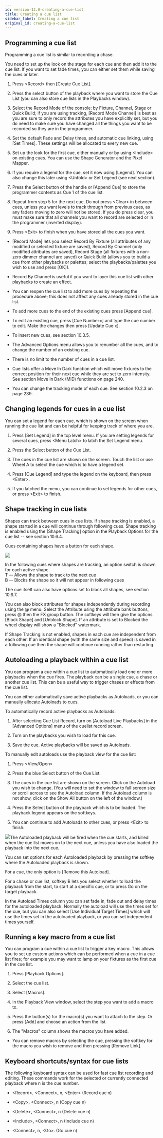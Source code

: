 ```yaml
---
id: version-12.0-creating-a-cue-list
title: Creating a cue list
sidebar_label: Creating a cue list
original_id: creating-a-cue-list
---
```


Programming a cue list
----------------------

Programming a cue list is similar to recording a chase.

You need to set up the look on the stage for each cue and then add it to
the cue list. If you want to set fade times, you can either set them
while saving the cues or later.

1. Press \<Record\> then \[Create Cue List\].

2. Press the select button of the playback where you want to store the
Cue List (you can also store cue lists in the Playbacks window).

3. Select the Record Mode of the console: by Fixture, Channel, Stage or
Quick Build; if you are using tracking, \[Record Mode Channel\] is best
as you are sure to only record the attributes you have explicitly set,
but you do need to make sure you have changed all the things you want to
be recorded so they are in the programmer.

4. Set the default Fade and Delay times, and automatic cue linking,
using \[Set Times\]. These settings will be allocated to every new cue.

5. Set up the look for the first cue, either manually or by using
\<Include\> on existing cues. You can use the Shape Generator and the
Pixel Mapper.

6. If you require a legend for the cue, set it now using \[Legend\].
You can also change this later using \<Unfold\> or Set Legend (see next
section).

7. Press the Select button of the handle or \[Append Cue\] to store the
programmer contents as Cue 1 of the cue list.

8. Repeat from step 5 for the next cue. Do not press \<Clear\> in
between cues, unless you want levels to track through from previous
cues, as any faders moving to zero will not be stored. If you do press
clear, you must make sure that all channels you want to record are
selected or in the programmer (inverted display).

9. Press \<Exit\> to finish when you have stored all the cues you want.

-   \[Record Mode\] lets you select Record By Fixture (all attributes of
    any modified or selected fixture are saved), Record By Channel (only
    modified attributes are saved), Record Stage (all fixtures with a
    non-zero dimmer channel are saved) or Quick Build (allows you to
    build a cue from other playbacks or palettes; select the
    playbacks/palettes you wish to use and press \[OK\]).

-   Record By Channel is useful if you want to layer this cue list with
    other playbacks to create an effect.

-   You can reopen the cue list to add more cues by repeating the
    procedure above; this does not affect any cues already stored in the
    cue list.

-   To add more cues to the end of the existing cues press \[Append
    cue\].

-   To edit an existing cue, press \[Cue Number=\] and type the cue
    number to edit. Make the changes then press \[Update Cue x\].

-   To insert new cues, see section 10.3.5.

-   The Advanced Options menu allows you to renumber all the cues, and
    to change the number of an existing cue.

-   There is no limit to the number of cues in a cue list.

-   Cue lists offer a Move In Dark function which will move fixtures to
    the correct position for their next cue while they are set to zero
    intensity. See section Move In Dark (MID) functions on page 240.

-   You can change the tracking mode of each cue. See section 10.2.3 on
    page 239.

Changing legends for cues in a cue list
---------------------------------------

You can set a legend for each cue, which is shown on the screen when
running the cue list and can be helpful for keeping track of where you
are.

1. Press \[Set Legend\] in the top level menu. If you are setting
legends for several cues, press \<Menu Latch\> to latch the Set Legend
menu.

2. Press the Select button of the Cue List.

3. The cues in the cue list are shown on the screen. Touch the list or
use Wheel A to select the cue which is to have a legend set.

5. Press \[Cue Legend\] and type the legend on the keyboard, then press
\<Enter\>.

6. If you latched the menu, you can continue to set legends for other
cues, or press \<Exit\> to finish.

Shape tracking in cue lists
---------------------------

Shapes can track between cues in cue lists. If shape tracking is
enabled, a shape started in a cue will continue through following cues.
Shape tracking is enabled using the \[Shape Tracking\] option in the
Playback Options for the cue list -- see section 10.6.4.

Cues containing shapes have a button for each shape.

![](/docs/images/image253.png)

In the following cues where shapes are tracking, an option switch is
shown for each active shape.\
T -- Allows the shape to track to the next cue\
B -- Blocks the shape so it will not appear in following cues

The cue itself can also have options set to block all shapes, see
section 10.6.7.

You can also block attributes for shapes independently during recording
using the @ menu. Select the Attribute using the attribute bank buttons,
press @ then the FX group button. The softkeys will then give the
options \[Block Shape\] and \[Unblock Shape\]. If an attribute is set to
Blocked the wheel display will show a "Blocked" watermark.

If Shape Tracking is not enabled, shapes in each cue are independent
from each other. If an identical shape (with the same size and speed) is
saved in a following cue then the shape will continue running rather
than restarting.

Autoloading a playback within a cue list
----------------------------------------

You can program a cue within a cue list to automatically load one or
more playbacks when the cue fires. The playback can be a single cue, a
chase or another cue list. This can be a useful way to trigger chases or
effects from the cue list.

You can either automatically save active playbacks as Autoloads, or you
can manually allocate Autoloads to cues.

To automatically record active playbacks as Autoloads:

1. After selecting Cue List Record, turn on \[Autoload Live Playbacks\]
in the \[Advanced Options\] menu of the cuelist record screen.

2. Turn on the playbacks you wish to load for this cue.

3. Save the cue. Active playbacks will be saved as Autoloads.

To manually edit autoloads use the playback view for the cue list:

1. Press \<View/Open\>

2. Press the blue Select button of the Cue List.

3. The cues in the cue list are shown on the screen. Click on the
Autoload you wish to change. (You will need to set the window to full
screen size or scroll across to see the Autoload column. If the Autoload
column is not show, click on the Show All button on the left of the
window.)

4. Press the Select button of the playback which is to be loaded. The
playback legend appears on the softkeys.

5. You can continue to add Autoloads to other cues, or press \<Exit\>
to finish.

![](/docs/images/image252.png)The Autoloaded playback will be fired when
the cue starts, and killed when the cue list moves on to the next cue,
unless you have also loaded the playback into the next cue.

You can set options for each Autoloaded playback by pressing the softkey
where the Autoloaded playback is shown.

For a cue, the only option is \[Remove this Autoload\].

For a chase or cue list, softkey B lets you select whether to load the
playback from the start, to start at a specific cue, or to press Go on
the target playback.

In the Autoload Times column you can set fade in, fade out and delay
times for the autoloaded playback. Normally the autoload will use the
times set for the cue, but you can also select \[Use Individual Target
Times\] which will use the times set in the autoloaded playback, or you
can set independent times yourself.

Running a key macro from a cue list
-----------------------------------

You can program a cue within a cue list to trigger a key macro. This
allows you to set up custom actions which can be performed when a cue in
a cue list fires; for example you may want to lamp on your fixtures as
the first cue in the cue list.

1. Press \[Playback Options\].

2. Select the cue list.

3. Select \[Macros\].

4. In the Playback View window, select the step you want to add a macro
to.

5. Press the button(s) for the macro(s) you want to attach to the step.
Or press \[Add\] and choose an action from the list.

3. The "Macros" column shows the macros you have added.

-   You can remove macros by selecting the cue, pressing the softkey for
    the macro you wish to remove and then pressing \[Remove Link\].

Keyboard shortcuts/syntax for cue lists
---------------------------------------

The following keyboard syntax can be used for fast cue list recording
and editing. These commands work for the selected or currently connected
playback where n is the cue number.

-   \<Record\>, \<Connect\>, n, \<Enter\> (Record cue n)

-   \<Copy\>, \<Connect\>, n (Copy cue n)

-   \<Delete\>, \<Connect\>, n (Delete cue n)

-   \<Include\>, \<Connect\>, n (Include cue n)

-   \<Connect\>, n, \<Go\>. (Go cue n)


